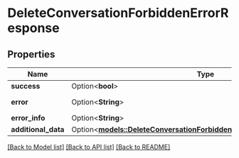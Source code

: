 # DeleteConversationForbiddenErrorResponse

## Properties

Name | Type | Description | Notes
------------ | ------------- | ------------- | -------------
**success** | Option<**bool**> |  | [optional]
**error** | Option<**String**> | The error description | [optional]
**error_info** | Option<**String**> |  | [optional]
**additional_data** | Option<[**models::DeleteConversationForbiddenErrorResponseAdditionalData**](DeleteConversationForbiddenErrorResponse_additional_data.md)> |  | [optional]

[[Back to Model list]](../README.md#documentation-for-models) [[Back to API list]](../README.md#documentation-for-api-endpoints) [[Back to README]](../README.md)


